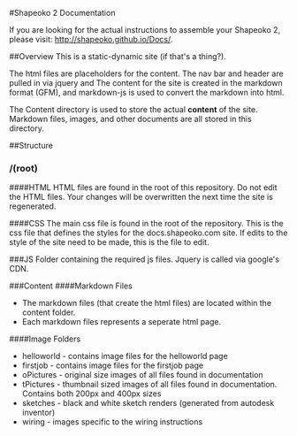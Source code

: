 #Shapeoko 2 Documentation

If you are looking for the actual instructions to assemble your Shapeoko 2, please visit: http://shapeoko.github.io/Docs/. 

##Overview
This is a static-dynamic site (if that's a thing?). 

The html files are placeholders for the content. The nav bar and header are pulled in via jquery and The content for the site is created in the markdown format (GFM), and markdown-js is used to convert the markdown into html.

The Content directory is used to store the actual **content** of the site. Markdown files, images, and other documents are all stored in this directory.

##Structure

### /(root)
####HTML
HTML files are found in the root of this repository. Do not edit the HTML files. Your changes will be overwritten the next time the site is regenerated.

####CSS
The main css file is found in the root of the repository. This is the css file that defines the styles for the docs.shapeoko.com site. If edits to the style of the site need to be made, this is the file to edit.

###JS
Folder containing the required js files. Jquery is called via google's CDN.

###Content
####Markdown Files
* The markdown files (that create the html files) are located within the content folder.
* Each markdown files represents a seperate html page.

####Image Folders
* helloworld - contains image files for the helloworld page
* firstjob - contains image files for the firstjob page
* oPictures - original size images of all files found in documentation
* tPictures - thumbnail sized images of all files found in documentation. Contains both 200px and 400px sizes
* sketches - black and white sketch renders (generated from autodesk inventor)
* wiring - images specific to the wiring instructions





